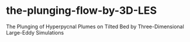 # the-plunging-flow-by-3D-LES
The Plunging of Hyperpycnal Plumes on Tilted Bed by Three-Dimensional Large-Eddy Simulations
